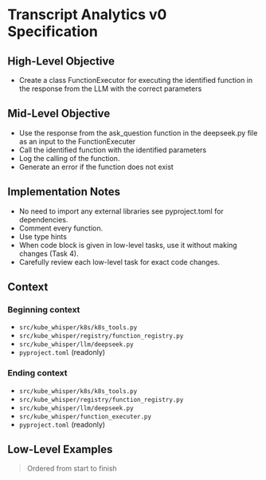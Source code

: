 # Transcript Analytics v0 Specification

## High-Level Objective

- Create a class FunctionExecutor for executing the identified function in the response from the LLM with the correct parameters

## Mid-Level Objective
- Use the response from the ask_question function in the deepseek.py file as an input to the FunctionExecuter
- Call the identified function with the identified parameters
- Log the calling of the function.
- Generate an error if the function does not exist

## Implementation Notes
- No need to import any external libraries see pyproject.toml for dependencies.
- Comment every function.
- Use type hints 
- When code block is given in low-level tasks, use it without making changes (Task 4).
- Carefully review each low-level task for exact code changes.

## Context

### Beginning context
- `src/kube_whisper/k8s/k8s_tools.py`
- `src/kube_whisper/registry/function_registry.py`
- `src/kube_whisper/llm/deepseek.py`
- `pyproject.toml` (readonly)

### Ending context
- `src/kube_whisper/k8s/k8s_tools.py`
- `src/kube_whisper/registry/function_registry.py`
- `src/kube_whisper/llm/deepseek.py`
- `src/kube_whisper/function_executer.py`
- `pyproject.toml` (readonly)

## Low-Level Examples
> Ordered from start to finish
